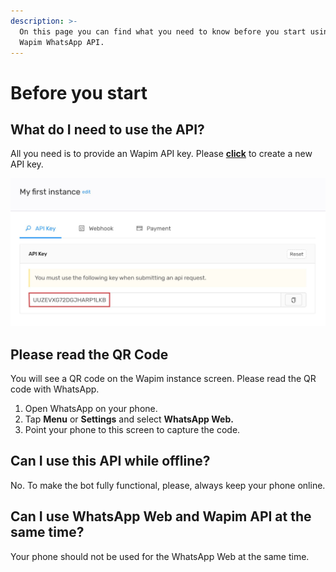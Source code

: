 ```yaml
---
description: >-
  On this page you can find what you need to know before you start using the
  Wapim WhatsApp API.
---
```


# Before you start

## What do I need to use the API?

All you need is to provide an  Wapim API key. Please [**click**](https://app.wapim.io) to create a new API key.

![Wapim API Key](.gitbook/assets/wapim-api-key.jpg)

## Please read the QR Code

You will see a QR code on the Wapim instance screen. Please read the QR code with WhatsApp.

1. Open WhatsApp on your phone.
2. Tap **Menu** or **Settings** and select **WhatsApp Web.**
3. Point your phone to this screen to capture the code.

## Can I use this API while offline?

No. To make the bot fully functional, please, always keep your phone online.

## Can I use WhatsApp Web and Wapim API at the same time?

Your phone should not be used for the WhatsApp Web at the same time.

